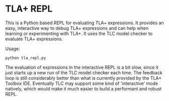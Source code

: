 # TLA+ REPL

This is a Python based REPL for evaluating TLA+ expressions. It provides an easy, interactive way to debug TLA+ expressions and can help when learning or experimenting with TLA+. It uses the TLC model checker to evaluate TLA+ expressions.

Usage:

```
python tla_repl.py
```

The evaluation of expressions in the interactive REPL is a bit slow, since it just starts up a new run of the TLC model checker each time. The feedback loop is still considerably better than what is currently provided by the TLA+ Toolbox IDE. Eventually TLC may support some kind of 'interactive' mode natively, which would make it much easier to build a performant and robust REPL.
